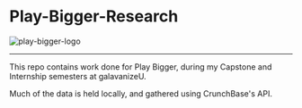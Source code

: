 # Play-Bigger-Research

![play-bigger-logo]('/imgs/PlayBigger.png')

-----------------------

This repo contains work done for Play Bigger, during my Capstone and Internship semesters at galavanizeU.

Much of the data is held locally, and gathered using CrunchBase's API. 